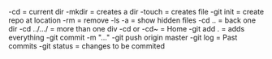 -cd = current dir
-mkdir = creates a dir
-touch = creates file 
-git init = create repo at location
-rm = remove
-ls -a = show hidden files 
-cd .. = back one dir
-cd ../.../ = more than one div
-cd or -cd~ = Home
-git add . = adds everything 
-git commit -m "..."
-git push origin master
-git log = Past commits
-git status = changes to be commited 
